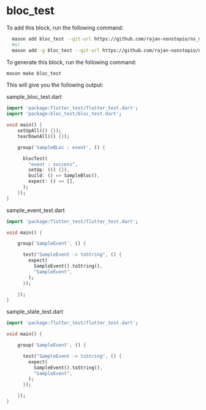 # bloc_test

To add this block, run the following command:

```bash
  mason add bloc_test --git-url https://github.com/rajan-nonstopio/ns_mason_bricks --git-path bricks/bloc_test
  #or
  mason add -g bloc_test --git-url https://github.com/rajan-nonstopio/ns_mason_bricks --git-path bricks/bloc_test
```

To generate this block, run the following command:

```bash
mason make bloc_test
```

This will give you the following output:

sample_bloc_test.dart
```dart 
import 'package:flutter_test/flutter_test.dart';
import 'package:bloc_test/bloc_test.dart';

void main() {
    setUpAll(() {});
    tearDownAll(() {});

    group('SampleBLoc : event', () {

      blocTest(
        "event : success",
        setUp: (() {}),
        build: () => SampleBloc(),
        expect: () => [],
      );
    });
}

```

sample_event_test.dart
```dart
import 'package:flutter_test/flutter_test.dart';

void main() {

    group('SampleEvent', () {

      test("SampleEvent -> toString", () {
        expect(
          SampleEvent().toString(),
          "SampleEvent",
        );
      });

    });
}
```

sample_state_test.dart
```dart
import 'package:flutter_test/flutter_test.dart';

void main() {

    group('SampleEvent', () {

      test("SampleEvent -> toString", () {
        expect(
          SampleEvent().toString(),
          "SampleEvent",
        );
      });

    });
}
```

